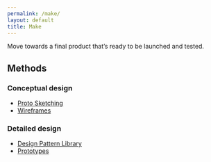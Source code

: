 ```yaml
---
permalink: /make/
layout: default
title: Make
---
```


Move towards a final product that’s ready to be launched and tested.

## Methods

### Conceptual design

- [Proto Sketching](../proto-sketching/)
- [Wireframes](../wireframes/)

### Detailed design

- [Design Pattern Library](../design-pattern-library/)
- [Prototypes](../prototypes/)
